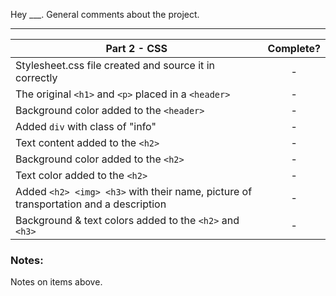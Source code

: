 Hey \_\_\_. General comments about the project.

---

| Part 2 - CSS                                                                         | Complete? |
| ------------------------------------------------------------------------------------ | :-------: |
| Stylesheet.css file created and source it in correctly                               |     -     |
| The original `<h1>` and `<p>` placed in a `<header>`                                 |     -     |
| Background color added to the `<header>`                                             |     -     |
| Added `div` with class of "info"                                                     |     -     |
| Text content added to the `<h2>`                                                     |     -     |
| Background color added to the `<h2>`                                                 |     -     |
| Text color added to the `<h2>`                                                       |     -     |
| Added `<h2> <img> <h3>` with their name, picture of transportation and a description |     -     |
| Background & text colors added to the `<h2>` and `<h3>`                              |     -     |

### Notes:

Notes on items above.

